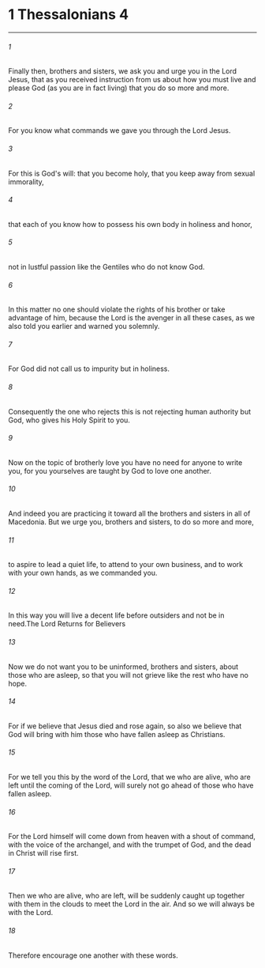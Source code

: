 # 1 Thessalonians 4
***



###### 1 
Finally then, brothers and sisters, we ask you and urge you in the Lord Jesus, that as you received instruction from us about how you must live and please God (as you are in fact living) that you do so more and more. 

###### 2 
For you know what commands we gave you through the Lord Jesus. 

###### 3 
For this is God's will: that you become holy, that you keep away from sexual immorality, 

###### 4 
that each of you know how to possess his own body in holiness and honor, 

###### 5 
not in lustful passion like the Gentiles who do not know God. 

###### 6 
In this matter no one should violate the rights of his brother or take advantage of him, because the Lord is the avenger in all these cases, as we also told you earlier and warned you solemnly. 

###### 7 
For God did not call us to impurity but in holiness. 

###### 8 
Consequently the one who rejects this is not rejecting human authority but God, who gives his Holy Spirit to you. 

###### 9 
Now on the topic of brotherly love you have no need for anyone to write you, for you yourselves are taught by God to love one another. 

###### 10 
And indeed you are practicing it toward all the brothers and sisters in all of Macedonia. But we urge you, brothers and sisters, to do so more and more, 

###### 11 
to aspire to lead a quiet life, to attend to your own business, and to work with your own hands, as we commanded you. 

###### 12 
In this way you will live a decent life before outsiders and not be in need.The Lord Returns for Believers 

###### 13 
Now we do not want you to be uninformed, brothers and sisters, about those who are asleep, so that you will not grieve like the rest who have no hope. 

###### 14 
For if we believe that Jesus died and rose again, so also we believe that God will bring with him those who have fallen asleep as Christians. 

###### 15 
For we tell you this by the word of the Lord, that we who are alive, who are left until the coming of the Lord, will surely not go ahead of those who have fallen asleep. 

###### 16 
For the Lord himself will come down from heaven with a shout of command, with the voice of the archangel, and with the trumpet of God, and the dead in Christ will rise first. 

###### 17 
Then we who are alive, who are left, will be suddenly caught up together with them in the clouds to meet the Lord in the air. And so we will always be with the Lord. 

###### 18 
Therefore encourage one another with these words.
